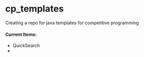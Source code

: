 # cp_templates
Creating a repo for java templates for competitive programming

#### Current Items:
- QuickSearch
- 